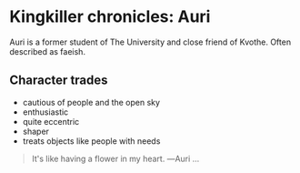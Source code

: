 # Kingkiller chronicles: Auri
Auri is a former student of The University and close friend of Kvothe. Often described as faeish.
## Character trades
* cautious of people and the open sky
* enthusiastic 
* quite eccentric
* shaper
* treats objects like people with needs
> It's like having a flower in my heart. ―Auri
...
